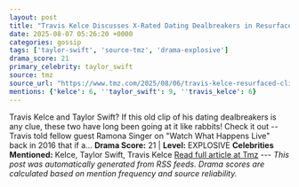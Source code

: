 ```yaml
---
layout: post
title: "Travis Kelce Discusses X-Rated Dating Dealbreakers in Resurfaced Clip"
date: 2025-08-07 05:26:20 +0000
categories: gossip
tags: ['taylor-swift', 'source-tmz', 'drama-explosive']
drama_score: 21
primary_celebrity: taylor_swift
source: tmz
source_url: "https://www.tmz.com/2025/08/06/travis-kelce-resurfaced-clip-dating-dealbreakers/"
mentions: {'kelce': 6, ''taylor_swift': 9, ''travis_kelce': 6}
---
```


Travis Kelce and Taylor Swift? If this old clip of his dating dealbreakers is any clue, these two have long been going at it like rabbits! Check it out -- Travis told fellow guest Ramona Singer on "Watch What Happens Live" back in 2016 that if a… **Drama Score:** 21 | **Level:** EXPLOSIVE **Celebrities Mentioned:** Kelce, Taylor Swift, Travis Kelce [Read full article at Tmz](https://www.tmz.com/2025/08/06/travis-kelce-resurfaced-clip-dating-dealbreakers/) --- *This post was automatically generated from RSS feeds. Drama scores are calculated based on mention frequency and source reliability.*